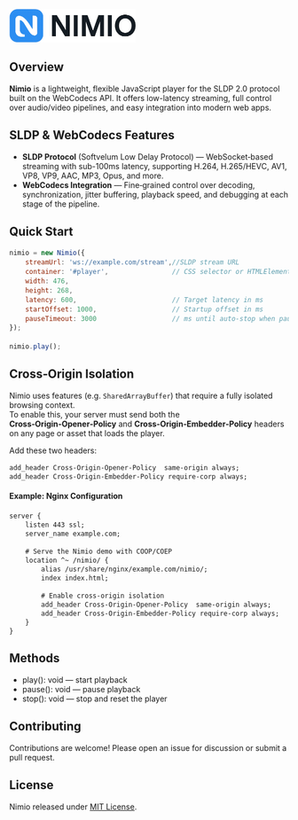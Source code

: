 <img src="nimio-logo.png" alt="Nimio Logo" height="60"/>

## Overview

**Nimio** is a lightweight, flexible JavaScript player for the SLDP 2.0 protocol built on the WebCodecs API. It offers low-latency streaming, full control over audio/video pipelines, and easy integration into modern web apps.

## SLDP & WebCodecs Features
- **SLDP Protocol** (Softvelum Low Delay Protocol) — WebSocket‑based streaming with sub-100ms latency, supporting H.264, H.265/HEVC, AV1, VP8, VP9, AAC, MP3, Opus, and more.
- **WebCodecs Integration** — Fine‑grained control over decoding, synchronization, jitter buffering, playback speed, and debugging at each stage of the pipeline.

## Quick Start
```javascript
nimio = new Nimio({
    streamUrl: 'ws://example.com/stream',//SLDP stream URL
    container: '#player',                // CSS selector or HTMLElement
    width: 476,
    height: 268,
    latency: 600,                        // Target latency in ms
    startOffset: 1000,                   // Startup offset in ms
    pauseTimeout: 3000                   // ms until auto-stop when paused
});

nimio.play();
```

## Cross‑Origin Isolation

Nimio uses features (e.g. `SharedArrayBuffer`) that require a fully isolated browsing context.  
To enable this, your server must send both the **Cross‑Origin‑Opener‑Policy** and **Cross‑Origin‑Embedder‑Policy** headers on any page or asset that loads the player.

Add these two headers:

```nginx
add_header Cross-Origin-Opener-Policy  same-origin always;
add_header Cross-Origin-Embedder-Policy require-corp always;
```

#### Example: Nginx Configuration
```nginx
server {
    listen 443 ssl;
    server_name example.com;

    # Serve the Nimio demo with COOP/COEP
    location ^~ /nimio/ {
        alias /usr/share/nginx/example.com/nimio/;
        index index.html;

        # Enable cross‑origin isolation
        add_header Cross-Origin-Opener-Policy  same-origin always;
        add_header Cross-Origin-Embedder-Policy require-corp always;
    }
}
```

## Methods
- play(): void — start playback
- pause(): void — pause playback
- stop(): void — stop and reset the player

## Contributing
Contributions are welcome! Please open an issue for discussion or submit a pull request.

## License
Nimio released under [MIT License](https://github.com/Softvelum/nimio/blob/main/LICENSE).
